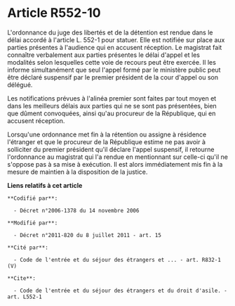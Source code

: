 # Article R552-10

L'ordonnance du juge des libertés et de la détention est rendue dans le délai accordé à l'article L. 552-1 pour statuer. Elle
est notifiée sur place aux parties présentes à l'audience qui en accusent réception. Le magistrat fait connaître verbalement
aux parties présentes le délai d'appel et les modalités selon lesquelles cette voie de recours peut être exercée. Il les
informe simultanément que seul l'appel formé par le ministère public peut être déclaré suspensif par le premier président de
la cour d'appel ou son délégué. 

Les notifications prévues à l'alinéa premier sont faites par tout moyen et dans les meilleurs délais aux parties qui ne se
sont pas présentées, bien que dûment convoquées, ainsi qu'au procureur de la République, qui en accusent réception. 

Lorsqu'une ordonnance met fin à la rétention ou assigne à résidence l'étranger et que le procureur de la République estime ne
pas avoir à solliciter du premier président qu'il déclare l'appel suspensif, il retourne l'ordonnance au magistrat qui l'a
rendue en mentionnant sur celle-ci qu'il ne s'oppose pas à sa mise à exécution. Il est alors immédiatement mis fin à la
mesure de maintien à la disposition de la justice.

**Liens relatifs à cet article**

	**Codifié par**:

	  - Décret n°2006-1378 du 14 novembre 2006

	**Modifié par**:

	  - Décret n°2011-820 du 8 juillet 2011 - art. 15

	**Cité par**:

	  - Code de l'entrée et du séjour des étrangers et ... - art. R832-1 (V)

	**Cite**:

	  - Code de l'entrée et du séjour des étrangers et du droit d'asile. - art. L552-1

